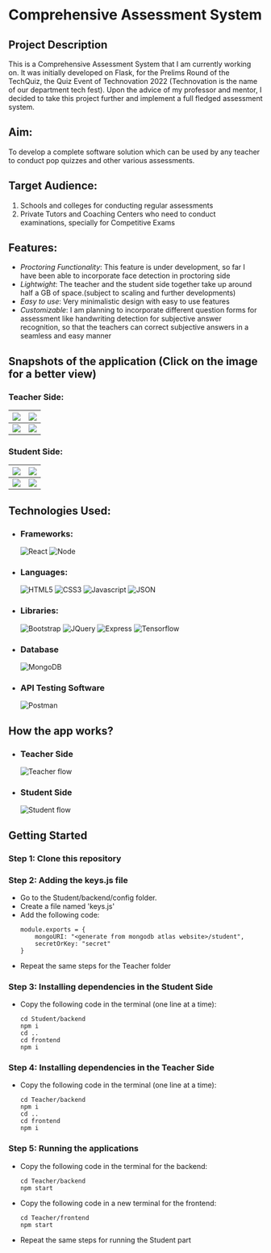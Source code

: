 # Comprehensive Assessment System

<h2>Project Description</h2>
This is a Comprehensive Assessment System that I am currently working on.
It was initially developed on Flask, for the Prelims Round of the TechQuiz, the Quiz Event of Technovation 2022 (Technovation is the name of our department tech fest). Upon the advice of my professor and mentor, I decided to take this project further and implement a full fledged assessment system.

<h2>Aim:</h2>
To develop a complete software solution which can be used by any teacher to conduct pop quizzes and other various assessments.

<h2>Target Audience:</h2>
<ol>
  <li>Schools and colleges for conducting regular assessments</li>
  <li>Private Tutors and Coaching Centers who need to conduct examinations, specially for Competitive Exams</li>
</ol>

<h2>Features:</h2>
<ul>
  <li><em>Proctoring Functionality</em>: This feature is under development, so far I have been able to incorporate face detection in proctoring side</li> 
  <li><em>Lightwight</em>: The teacher and the student side together take up around half a GB of space.(subject to scaling and further developments)</li>
  <li><em>Easy to use</em>: Very minimalistic design with easy to use features</li>
  <li><em>Customizable</em>: I am planning to incorporate different question forms for assessment like handwriting detection for subjective answer recognition, so that the teachers can correct subjective answers in a seamless and easy manner</li>
</ul>

## Snapshots of the application (Click on the image for a better view)
<h3>Teacher Side:</h3>

|<img src="https://user-images.githubusercontent.com/75779600/231831652-699a8988-8c48-4cf0-b543-055af02c54f3.png"/>|<img src="https://user-images.githubusercontent.com/75779600/231831646-93c65cef-02c6-41b6-aff6-f3cd6b10543c.png"/>|
|----|----|
|<img src="https://user-images.githubusercontent.com/75779600/231831629-de833e4d-4826-4c92-9360-47f5e62494de.png"/>|<img src="https://user-images.githubusercontent.com/75779600/231831635-78834957-4643-4ed9-8db4-a0448592ec96.png"/>|

<h3>Student Side:</h3>

|<img src="https://user-images.githubusercontent.com/75779600/231831638-affd02ed-ddaa-4e60-b479-e16212476720.png"/>|<img src="https://user-images.githubusercontent.com/75779600/231831608-7937a774-b462-43ea-8145-c86a048071c7.png"/>|
|----|----|
<img src="https://user-images.githubusercontent.com/75779600/231831632-8fe5320c-7a1a-4b9c-81a0-607d0e3fe43a.png"/>|<img src="https://user-images.githubusercontent.com/75779600/231831640-8afceefc-2460-49d2-9b1d-c764ecbf51d6.png"/>|

<h2>Technologies Used:</h2>

<ul>
<li><h3>Frameworks:</h3>

![React](https://img.shields.io/badge/React-20232A?style=for-the-badge&logo=react&logoColor=61DAFB)
![Node](https://img.shields.io/badge/Node.js-339933?style=for-the-badge&logo=nodedotjs&logoColor=white)

</li>
  
<li>
<h3>Languages:</h3>

![HTML5](https://img.shields.io/badge/HTML5-E34F26?style=for-the-badge&logo=html5&logoColor=white)
![CSS3](https://img.shields.io/badge/CSS3-1572B6?style=for-the-badge&logo=css3&logoColor=white)
![Javascript](https://img.shields.io/badge/JavaScript-323330?style=for-the-badge&logo=javascript&logoColor=F7DF1E)
![JSON](https://img.shields.io/badge/json-5E5C5C?style=for-the-badge&logo=json&logoColor=white)

</li>
<li>
<h3>Libraries:</h3>
    
![Bootstrap](https://img.shields.io/badge/Bootstrap-563D7C?style=for-the-badge&logo=bootstrap&logoColor=white)
![JQuery](https://img.shields.io/badge/jQuery-0769AD?style=for-the-badge&logo=jquery&logoColor=white)
![Express](https://img.shields.io/badge/Express.js-000000?style=for-the-badge&logo=express&logoColor=white)
![Tensorflow](https://img.shields.io/badge/TensorFlow-FF6F00?style=for-the-badge&logo=tensorflow&logoColor=white)
  
</li>
  
<li>
<h3>Database</h3>

![MongoDB](https://img.shields.io/badge/MongoDB-4EA94B?style=for-the-badge&logo=mongodb&logoColor=white)

</li>
<li>  
<h3>API Testing Software</h3>
  
![Postman](https://img.shields.io/badge/Postman-FF6C37?style=for-the-badge&logo=postman&logoColor=white)
  
</li>
</ul>

<h2>How the app works?</h2>

<ul>
<li><h3>Teacher Side</h3>

![Teacher flow](https://user-images.githubusercontent.com/75779600/231784441-b09b709a-696a-4fe3-8cce-0cb4f58199c0.png)

</li>
<li><h3>Student Side</h3>

![Student flow](https://user-images.githubusercontent.com/75779600/231784079-83b95206-8de9-4a3d-a9d6-6cc6072cd17f.png)

</li>
</ul>
<h2>Getting Started</h2>
<h3>Step 1: Clone this repository</h3>
<h3>Step 2: Adding the keys.js file</h3>
<ul>
<li>Go to the Student/backend/config folder.</li>
<li>Create a file named 'keys.js'</li>
<li>Add the following code:

    module.exports = {
        mongoURI: "<generate from mongodb atlas website>/student",
        secretOrKey: "secret"
    }
</li>
<li>Repeat the same steps for the Teacher folder</li>
</ul>


<h3>Step 3: Installing dependencies in the Student Side</h3>
<ul>
<li>Copy the following code in the terminal (one line at a time):

    cd Student/backend
    npm i
    cd ..
    cd frontend
    npm i
</li>
</ul>

<h3>Step 4: Installing dependencies in the Teacher Side</h3>
<ul>
<li>Copy the following code in the terminal (one line at a time):

    cd Teacher/backend
    npm i
    cd ..
    cd frontend
    npm i
</li>
</ul>
<h3>Step 5: Running the applications</h3>
<ul>
<li>Copy the following code in the terminal for the backend:

    cd Teacher/backend
    npm start
</li>
<li>Copy the following code in a new terminal for the frontend:

    cd Teacher/frontend
    npm start
</li>
<li>Repeat the same steps for running the Student part</li>
</ul>


